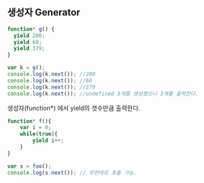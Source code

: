 
## 생성자 Generator

```javascript
function* g() {
  yield 200;
  yield 68;
  yield 379;
}

var k = g();
console.log(k.next()); //200
console.log(k.next()); //68
console.log(k.next()); //379
console.log(k.next()); //undefined 3개를 생성했으니 3개를 출력한다.
```

생성자(function*) 에서 yield의 갯수만큼 출력한다.

```javascript
function* f(){
    var i = 0;
    while(true){
        yield i++;
    }
}

var s = foo();
console.log(s.next()); // 무한대로 호출 가능.
```
